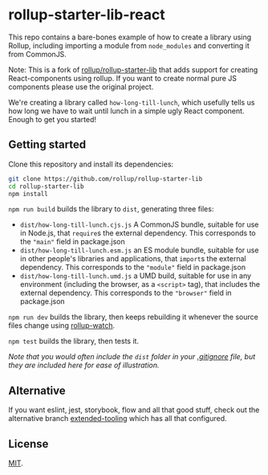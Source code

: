 # rollup-starter-lib-react

This repo contains a bare-bones example of how to create a library using Rollup, including importing a module from `node_modules` and converting it from CommonJS.

Note: This is a fork of [rollup/rollup-starter-lib](https://github.com/rollup/rollup-starter-lib) that adds support for creating React-components using rollup. If you want to create normal pure JS components please use the original project.

We're creating a library called `how-long-till-lunch`, which usefully tells us how long we have to wait until lunch in a simple ugly React component. Enough to get you started!

## Getting started

Clone this repository and install its dependencies:

```bash
git clone https://github.com/rollup/rollup-starter-lib
cd rollup-starter-lib
npm install
```

`npm run build` builds the library to `dist`, generating three files:

* `dist/how-long-till-lunch.cjs.js`
    A CommonJS bundle, suitable for use in Node.js, that `require`s the external dependency. This corresponds to the `"main"` field in package.json
* `dist/how-long-till-lunch.esm.js`
    an ES module bundle, suitable for use in other people's libraries and applications, that `import`s the external dependency. This corresponds to the `"module"` field in package.json
* `dist/how-long-till-lunch.umd.js`
    a UMD build, suitable for use in any environment (including the browser, as a `<script>` tag), that includes the external dependency. This corresponds to the `"browser"` field in package.json

`npm run dev` builds the library, then keeps rebuilding it whenever the source files change using [rollup-watch](https://github.com/rollup/rollup-watch).

`npm test` builds the library, then tests it.

*Note that you would often include the `dist` folder in your [.gitignore](https://github.com/rollup/rollup-starter-lib/blob/master/.gitignore) file, but they are included here for ease of illustration.*

## Alternative

If you want eslint, jest, storybook, flow and all that good stuff, check out the alternative branch [extended-tooling](https://github.com/karl-run/rollup-starter-lib-react/tree/extended-tooling) which has all that configured.

## License

[MIT](LICENSE).
